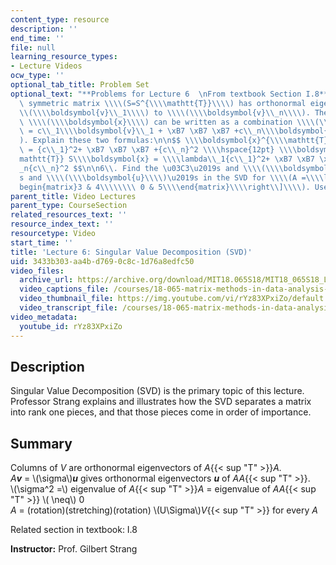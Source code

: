 ```yaml
---
content_type: resource
description: ''
end_time: ''
file: null
learning_resource_types:
- Lecture Videos
ocw_type: ''
optional_tab_title: Problem Set
optional_text: "**Problems for Lecture 6  \nFrom textbook Section I.8**\n\n1\\. A\
  \ symmetric matrix \\\\(S=S^{\\\\mathtt{T}}\\\\) has orthonormal eigenvectors \\\
  \\(\\\\boldsymbol{v}\\_1\\\\) to \\\\(\\\\boldsymbol{v}\\_n\\\\). Then any vector\
  \ \\\\(\\\\boldsymbol{x}\\\\) can be written as a combination \\\\(\\\\boldsymbol{x}\
  \ = c\\_1\\\\boldsymbol{v}\\_1 + \xB7 \xB7 \xB7 +c\\_n\\\\boldsymbol{v}\\_n\\\\\
  ). Explain these two formulas:\n\n$$ \\\\boldsymbol{x}^{\\\\mathtt{T}}\\\\boldsymbol{x}\
  \ = {c\\_1}^2+ \xB7 \xB7 \xB7 +{c\\_n}^2 \\\\hspace{12pt} \\\\boldsymbol{x}^{\\\\\
  mathtt{T}} S\\\\boldsymbol{x} = \\\\lambda\\_1{c\\_1}^2+ \xB7 \xB7 \xB7 +\\\\lambda\\\
  _n{c\\_n}^2 $$\n\n6\\. Find the \u03C3\u2019s and \\\\(\\\\boldsymbol{v}\\\\)\u2019\
  s and \\\\(\\\\boldsymbol{u}\\\\)\u2019s in the SVD for \\\\(A =\\\\left\\[\\\\\
  begin{matrix}3 & 4\\\\\\\\ 0 & 5\\\\end{matrix}\\\\right\\]\\\\). Use equation (12)."
parent_title: Video Lectures
parent_type: CourseSection
related_resources_text: ''
resource_index_text: ''
resourcetype: Video
start_time: ''
title: 'Lecture 6: Singular Value Decomposition (SVD)'
uid: 3433b303-aa4b-d769-0c8c-1d76a8edfc50
video_files:
  archive_url: https://archive.org/download/MIT18.065S18/MIT18_065S18_Lecture06_300k.mp4
  video_captions_file: /courses/18-065-matrix-methods-in-data-analysis-signal-processing-and-machine-learning-spring-2018/cbdda6e124ef5ddcb284b3eaa7329669_rYz83XPxiZo.vtt
  video_thumbnail_file: https://img.youtube.com/vi/rYz83XPxiZo/default.jpg
  video_transcript_file: /courses/18-065-matrix-methods-in-data-analysis-signal-processing-and-machine-learning-spring-2018/e6d220ed61ce3b1ebe002c67e04b63dd_rYz83XPxiZo.pdf
video_metadata:
  youtube_id: rYz83XPxiZo
---
```


Description
-----------

Singular Value Decomposition (SVD) is the primary topic of this lecture. Professor Strang explains and illustrates how the SVD separates a matrix into rank one pieces, and that those pieces come in order of importance.

Summary
-------

Columns of _V_ are orthonormal eigenvectors of _A_{{< sup "T" >}}_A._  
_A_**_v_** = \\(\\sigma\\)**_u_** gives orthonormal eigenvectors **_u_** of _AA_{{< sup "T" >}}.  
\\(\\sigma^2 =\\) eigenvalue of _A_{{< sup "T" >}}_A_ = eigenvalue of _AA_{{< sup "T" >}} \\( \\neq\\) 0  
_A_ = (rotation)(stretching)(rotation) \\(U\\Sigma\\)_V_{{< sup "T" >}} for every _A_

Related section in textbook: I.8

**Instructor:** Prof. Gilbert Strang



